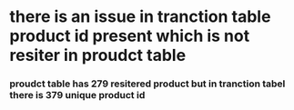 # there is an issue in tranction table product id present which is not resiter in proudct table


### proudct table has 279 resitered product but in tranction tabel there is 379 unique product id